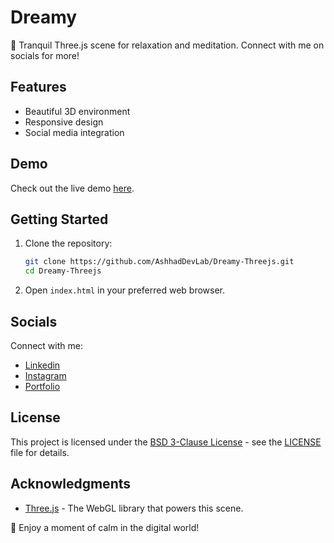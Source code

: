 # Dreamy

🌟 Tranquil Three.js scene for relaxation and meditation. Connect with me on socials for more!

## Features

- Beautiful 3D environment
- Responsive design
- Social media integration

## Demo

Check out the live demo [here](https://AshhadDevLab.github.io/Dreamy-Threejs).

## Getting Started

1. Clone the repository:

   ```bash
   git clone https://github.com/AshhadDevLab/Dreamy-Threejs.git
   cd Dreamy-Threejs
   ```

2. Open `index.html` in your preferred web browser.

## Socials

Connect with me:

- [Linkedin](https://linkedin.com/in/ashhad-ahmed-1230ab25a)
- [Instagram](https://instagram.com/ashhadahmed776)
- [Portfolio](https://ashhaddevlab.github.io/Portfolio/)

## License

This project is licensed under the [BSD 3-Clause License](LICENSE) - see the [LICENSE](LICENSE) file for details.

## Acknowledgments

- [Three.js](https://threejs.org/) - The WebGL library that powers this scene.

🚀 Enjoy a moment of calm in the digital world!
